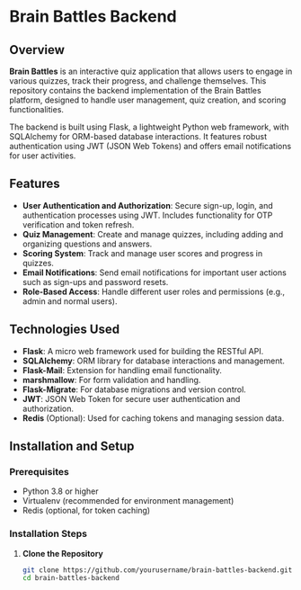 # Brain Battles Backend

## Overview

**Brain Battles** is an interactive quiz application that allows users to engage in various quizzes, track their progress, and challenge themselves. This repository contains the backend implementation of the Brain Battles platform, designed to handle user management, quiz creation, and scoring functionalities.

The backend is built using Flask, a lightweight Python web framework, with SQLAlchemy for ORM-based database interactions. It features robust authentication using JWT (JSON Web Tokens) and offers email notifications for user activities.

## Features

- **User Authentication and Authorization**: Secure sign-up, login, and authentication processes using JWT. Includes functionality for OTP verification and token refresh.
- **Quiz Management**: Create and manage quizzes, including adding and organizing questions and answers.
- **Scoring System**: Track and manage user scores and progress in quizzes.
- **Email Notifications**: Send email notifications for important user actions such as sign-ups and password resets.
- **Role-Based Access**: Handle different user roles and permissions (e.g., admin and normal users).

## Technologies Used

- **Flask**: A micro web framework used for building the RESTful API.
- **SQLAlchemy**: ORM library for database interactions and management.
- **Flask-Mail**: Extension for handling email functionality.
- **marshmallow**: For form validation and handling.
- **Flask-Migrate**: For database migrations and version control.
- **JWT**: JSON Web Token for secure user authentication and authorization.
- **Redis** (Optional): Used for caching tokens and managing session data.

## Installation and Setup

### Prerequisites

- Python 3.8 or higher
- Virtualenv (recommended for environment management)
- Redis (optional, for token caching)

### Installation Steps

1. **Clone the Repository**

   ```bash
   git clone https://github.com/yourusername/brain-battles-backend.git
   cd brain-battles-backend
